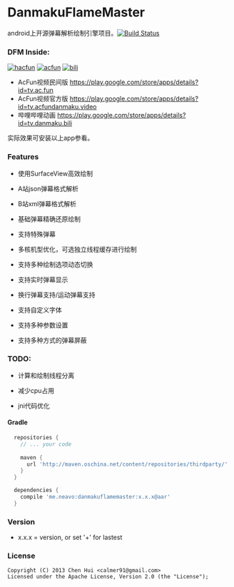 DanmakuFlameMaster
==================

android上开源弹幕解析绘制引擎项目。[![Build Status](https://travis-ci.org/ctiao/DanmakuFlameMaster.png?branch=master)](https://travis-ci.org/ctiao/DanmakuFlameMaster)

### DFM Inside: 
[![hacfun](https://raw.github.com/ctiao/ctiao.github.io/master/images/apps/hacfun.png?raw=true)](https://play.google.com/store/apps/details?id=tv.ac.fun)
[![acfun](https://raw.github.com/ctiao/ctiao.github.io/master/images/apps/acfun.png?raw=true)](https://play.google.com/store/apps/details?id=tv.acfundanmaku.video)
[![bili](https://raw.github.com/ctiao/ctiao.github.io/master/images/apps/bili.png?raw=true)](https://play.google.com/store/apps/details?id=tv.danmaku.bili)

- AcFun视频民间版 https://play.google.com/store/apps/details?id=tv.ac.fun
- AcFun视频官方版 https://play.google.com/store/apps/details?id=tv.acfundanmaku.video
- 哔哩哔哩动画 https://play.google.com/store/apps/details?id=tv.danmaku.bili

实际效果可安装以上app参看。


### Features

- 使用SurfaceView高效绘制

- A站json弹幕格式解析

- B站xml弹幕格式解析

- 基础弹幕精确还原绘制

- 支持特殊弹幕

- 多核机型优化，可选独立线程缓存进行绘制

- 支持多种绘制选项动态切换

- 支持实时弹幕显示

- 换行弹幕支持/运动弹幕支持

- 支持自定义字体

- 支持多种参数设置

- 支持多种方式的弹幕屏蔽

### TODO:

- 计算和绘制线程分离

- 减少cpu占用

- jni代码优化

#### Gradle
  ```groovy
    repositories {
      // ... your code
      
      maven {
        url 'http://maven.oschina.net/content/repositories/thirdparty/'
      }
    }

    dependencies {
      compile 'me.neavo:danmakuflamemaster:x.x.x@aar'
    }
  ```  

### Version
  * x.x.x = version, or set '+' for lastest

### License
    Copyright (C) 2013 Chen Hui <calmer91@gmail.com>
    Licensed under the Apache License, Version 2.0 (the "License");
